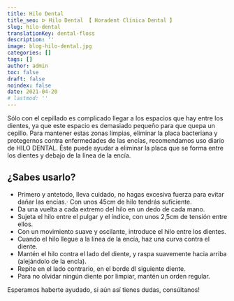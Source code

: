 ```yaml
---
title: Hilo Dental
title_seo: ᐅ Hilo Dental 【 Horadent Clínica Dental 】
slug: hilo-dental
translationKey: dental-floss
description: ''
image: blog-hilo-dental.jpg
categories: []
tags: []
author: admin
toc: false
draft: false
noindex: false
date: 2021-04-20
# lastmod: ''
---
```

Sólo con el cepillado es complicado llegar a los espacios que hay entre los
dientes, ya que este espacio es demasiado pequeño para que quepa un cepillo.
Para mantener estas zonas limpias, eliminar la placa bacteriana y
protegernos contra enfermedades de las encías, recomendamos uso diario de
HILO DENTAL. Éste puede ayudar a eliminar la placa que se forma entre los
dientes y debajo de la línea de la encía.

## ¿Sabes usarlo?

- Primero y antetodo, lleva cuidado, no hagas excesiva fuerza para evitar
dañar las encías.· Con unos 45cm de hilo tendrás suficiente.
- Da una vuelta a cada extremo del hilo en un dedo de cada mano.
- Sujeta el hilo entre el pulgar y el índice, con unos 2,5cm de tensión
entre ellos.
- Con un movimiento suave y oscilante, introduce el hilo entre los dientes.
- Cuando el hilo llegue a la línea de la encía, haz una curva contra el
diente.
- Mantén el hilo contra el lado del diente, y raspa suavemente hacia arriba
(alejándolo de la encía).
- Repite en el lado contrario, en el borde dl siguiente diente.
- Para no olvidar ningún diente por limpiar, mantén un orden regular.

Esperamos haberte ayudado, si aún así tienes dudas, consúltanos!
